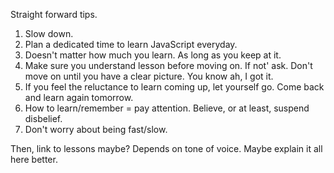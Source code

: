Straight forward tips.

1. Slow down.
2. Plan a dedicated time to learn JavaScript everyday.
3. Doesn't matter how much you learn. As long as you keep at it.
4. Make sure you understand lesson before moving on. If not' ask. Don't move on until you have a clear picture. You know ah, I got it.
5. If you feel the reluctance to learn coming up, let yourself go. Come back and learn again tomorrow.
6. How to learn/remember = pay attention. Believe, or at least, suspend disbelief.
7. Don't worry about being fast/slow.

Then, link to lessons maybe? Depends on tone of voice. Maybe explain it all here better.
